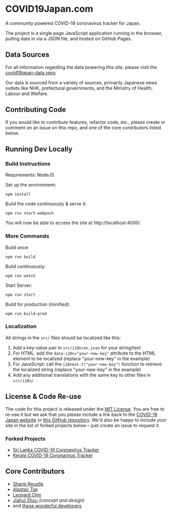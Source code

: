 # COVID19Japan.com

A community powered COVID-19 coronavirus tracker for Japan.

The project is a single page JavaScript application running in the browser, pulling data in via a JSON file, and hosted on GitHub Pages.


## Data Sources

For all information regarding the data powering this site, please visit the [covid19japan-data repo](https://github.com/reustle/covid19japan-data/).

Our data is sourced from a variety of sources, primarily Japanese news outlets like NHK, prefectural governments, and the Ministry of Health, Labour and Welfare.


## Contributing Code

If you would like to contribute features, refactor code, etc., please create or comment on an issue on this repo, and one of the core contributors listed below.


## Running Dev Locally

### Build Instructions

Requirements: NodeJS

Set up the environment:

```
npm install
```

Build the code continuously & serve it:
```
npm run start-webpack
```

You will now be able to access the site at http://localhost:4000/


### More Commands

Build once:

```
npm run build
```

Build continuously:

```
npm run watch
```

Start Server:

```
npm run start
```

Build for production (minified):

```
npm run build-prod
```


### Localization

All strings in the `src/` files should be localized like this:

1. Add a key-value pair in `src/i18n/en.json` for your string/text
2. For HTML: add the `data-i18n="your-new-key"` attribute to the HTML element to be localized (replace "your-new-key" in the example)
3. For JavaScript: call the `i18next.t("your-new-key")` function to retrieve the localized string (replace "your-new-key" in the example)
4. Add any additional translations with the same key to other files in `src/i18n/`


## License & Code Re-use

The code for this project is released under the [MIT License](LICENSE). You are free to re-use it but we ask that you please include a link back to the [COVID-19 Japan website](https://covid19japan.com/) or [this GitHub repository](https://github.com/reustle/covid19japan). We'd also be happy to include your site in the list of forked projects below – just create an issue to request it.


### Forked Projects

- [Sri Lanka COVID-19 Coronavirus Tracker](https://covidsl.com)
- [Kerala COVID-19 Coronavirus Tracker](https://covid19kerala.info)


## Core Contributors

- [Shane Reustle](https://reustle.org)
- [Alastair Tse](https://github.com/liquidx)
- [Leonard Chin](https://github.com/l15n)
- [Jiahui Zhou](https://jiahuizhou.design/) *(concept and design)*
- and [these wonderful developers](https://github.com/reustle/covid19japan/graphs/contributors)

